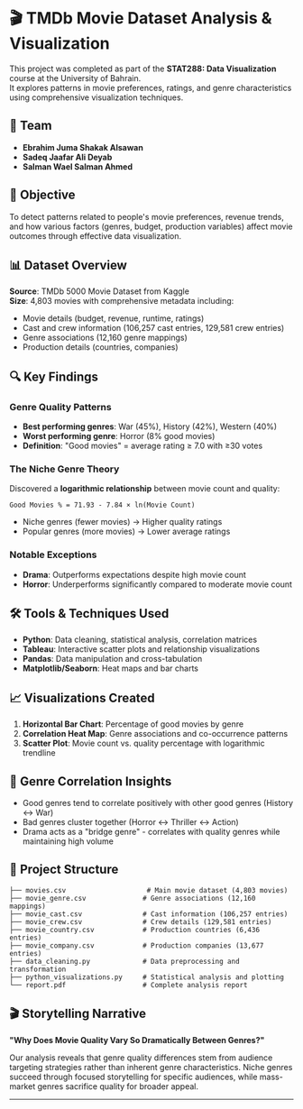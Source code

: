 # 🎬 TMDb Movie Dataset Analysis & Visualization

This project was completed as part of the **STAT288: Data Visualization** course at the University of Bahrain.  
It explores patterns in movie preferences, ratings, and genre characteristics using comprehensive visualization techniques.

## 👥 Team
- **Ebrahim Juma Shakak Alsawan**
- **Sadeq Jaafar Ali Deyab**
- **Salman Wael Salman Ahmed** 


## 🎯 Objective
To detect patterns related to people's movie preferences, revenue trends, and how various factors (genres, budget, production variables) affect movie outcomes through effective data visualization.

## 📊 Dataset Overview
**Source**: TMDb 5000 Movie Dataset from Kaggle  
**Size**: 4,803 movies with comprehensive metadata including:
- Movie details (budget, revenue, runtime, ratings)
- Cast and crew information (106,257 cast entries, 129,581 crew entries)
- Genre associations (12,160 genre mappings)
- Production details (countries, companies)

## 🔍 Key Findings

### Genre Quality Patterns
- **Best performing genres**: War (45%), History (42%), Western (40%)
- **Worst performing genre**: Horror (8% good movies)
- **Definition**: "Good movies" = average rating ≥ 7.0 with ≥30 votes

### The Niche Genre Theory
Discovered a **logarithmic relationship** between movie count and quality:
```
Good Movies % = 71.93 - 7.84 × ln(Movie Count)
```
- Niche genres (fewer movies) → Higher quality ratings
- Popular genres (more movies) → Lower average ratings

### Notable Exceptions
- **Drama**: Outperforms expectations despite high movie count
- **Horror**: Underperforms significantly compared to moderate movie count

## 🛠 Tools & Techniques Used
- **Python**: Data cleaning, statistical analysis, correlation matrices
- **Tableau**: Interactive scatter plots and relationship visualizations
- **Pandas**: Data manipulation and cross-tabulation
- **Matplotlib/Seaborn**: Heat maps and bar charts

## 📈 Visualizations Created
1. **Horizontal Bar Chart**: Percentage of good movies by genre
2. **Correlation Heat Map**: Genre associations and co-occurrence patterns  
3. **Scatter Plot**: Movie count vs. quality percentage with logarithmic trendline

## 🔗 Genre Correlation Insights
- Good genres tend to correlate positively with other good genres (History ↔ War)
- Bad genres cluster together (Horror ↔ Thriller ↔ Action)
- Drama acts as a "bridge genre" - correlates with quality genres while maintaining high volume

## 📁 Project Structure
```
├── movies.csv                    # Main movie dataset (4,803 movies)
├── movie_genre.csv              # Genre associations (12,160 mappings)
├── movie_cast.csv               # Cast information (106,257 entries)
├── movie_crew.csv               # Crew details (129,581 entries)
├── movie_country.csv            # Production countries (6,436 entries)
├── movie_company.csv            # Production companies (13,677 entries)
├── data_cleaning.py             # Data preprocessing and transformation
├── python_visualizations.py     # Statistical analysis and plotting
└── report.pdf                   # Complete analysis report
```

## 🎬 Storytelling Narrative
**"Why Does Movie Quality Vary So Dramatically Between Genres?"**

Our analysis reveals that genre quality differences stem from audience targeting strategies rather than inherent genre characteristics. Niche genres succeed through focused storytelling for specific audiences, while mass-market genres sacrifice quality for broader appeal.

---
